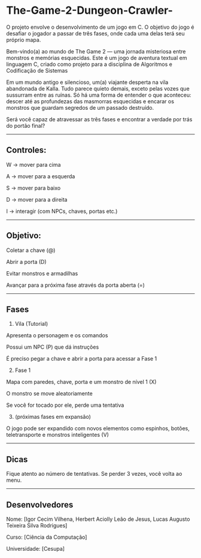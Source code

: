 # The-Game-2-Dungeon-Crawler-
O projeto envolve o desenvolvimento de um jogo em C. O objetivo do jogo é desafiar o jogador a passar de três fases, onde cada uma delas terá seu próprio mapa.

Bem-vindo(a) ao mundo de The Game 2 — uma jornada misteriosa entre monstros e memórias esquecidas. Este é um jogo de aventura textual em linguagem C, criado como projeto para a disciplina de Algoritmos e Codificação de Sistemas

Em um mundo antigo e silencioso, um(a) viajante desperta na vila abandonada de Kalla. Tudo parece quieto demais, exceto pelas vozes que sussurram entre as ruínas. Só há uma forma de entender o que aconteceu: descer até as profundezas das masmorras esquecidas e encarar os monstros que guardam segredos de um passado destruído.

Será você capaz de atravessar as três fases e encontrar a verdade por trás do portão final?


--------------------------------------------------------------------------------------------
Controles:
--------------------------------------------------------------------------------------------

W → mover para cima

A → mover para a esquerda

S → mover para baixo

D → mover para a direita

I → interagir (com NPCs, chaves, portas etc.)

--------------------------------------------------------------------------------------------
Objetivo:
--------------------------------------------------------------------------------------------

Coletar a chave (@)

Abrir a porta (D)

Evitar monstros e armadilhas

Avançar para a próxima fase através da porta aberta (=)

--------------------------------------------------------------------------------------------

Fases
--------------------------------------------------------------------------------------------
1. Vila (Tutorial)

Apresenta o personagem e os comandos

Possui um NPC (P) que dá instruções

É preciso pegar a chave e abrir a porta para acessar a Fase 1

2. Fase 1

Mapa com paredes, chave, porta e um monstro de nível 1 (X)

O monstro se move aleatoriamente

Se você for tocado por ele, perde uma tentativa

3. (próximas fases em expansão)

O jogo pode ser expandido com novos elementos como espinhos, botões, teletransporte e monstros inteligentes (V)

--------------------------------------------------------------------------------------------

Dicas
--------------------------------------------------------------------------------------------
Fique atento ao número de tentativas. Se perder 3 vezes, você volta ao menu.

--------------------------------------------------------------------------------------------


Desenvolvedores
--------------------------------------------------------------------------------------------

Nome: [Igor Cecim Vilhena, Herbert Aciolly Leão de Jesus, Lucas Augusto Teixeira Silva Rodrigues]

Curso: [Ciência da Computação]

Universidade: [Cesupa]
